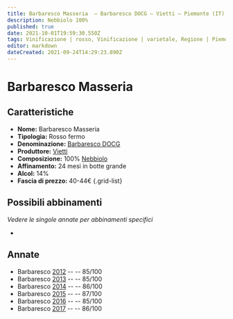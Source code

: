 ```yaml
---
title: Barbaresco Masseria  – Barbaresco DOCG – Vietti – Piemonte (IT) – 40-44€ – 3★
description: Nebbiolo 100%
published: true
date: 2021-10-01T19:59:30.550Z
tags: Vinificazione | rosso, Vinificazione | varietale, Regione | Piemonte (IT), Vitigni | Nebbiolo, Valutazioni | 3 stelle, Prezzi | 40-44€
editor: markdown
dateCreated: 2021-09-24T14:29:23.890Z
---
```


 # Barbaresco Masseria

## Caratteristiche
- **Nome:** Barbaresco Masseria 
- **Tipologia:** Rosso fermo
- **Denominazione:** [Barbaresco DOCG](/denominazioni/Italia/Piemonte/DOCG/Barbaresco)
- **Produttore:** [Vietti](/produttori/Italia/Piemonte/Vietti)
- **Composizione:** 100% [Nebbiolo](/vitigni/Italia/bacca-nera/nebbiolo)
- **Affinamento:** 24 mesi in botte grande
- **Alcol:** 14%
- **Fascia di prezzo:** 40-44€
{.grid-list}



## Possibili abbinamenti
*Vedere le singole annate per abbinamenti specifici*

- 

## Annate
- Barbaresco  [2012](vini/Italia/Piemonte/Vietti/Barbaresco-Masseria/2012) -- <span class="star-3"></span> -- 85/100
- Barbaresco  [2013](vini/Italia/Piemonte/Vietti/Barbaresco-Masseria/2013) -- <span class="star-3"></span> -- 85/100
- Barbaresco  [2014](vini/Italia/Piemonte/Vietti/Barbaresco-Masseria/2014) -- <span class="star-3"></span> -- 86/100
- Barbaresco  [2015](vini/Italia/Piemonte/Vietti/Barbaresco-Masseria/2015) -- <span class="star-3"></span> -- 87/100
- Barbaresco  [2016](vini/Italia/Piemonte/Vietti/Barbaresco-Masseria/2016) -- <span class="star-3"></span> -- 85/100
- Barbaresco  [2017](vini/Italia/Piemonte/Vietti/Barbaresco-Masseria/2017) -- <span class="star-3"></span> -- 86/100